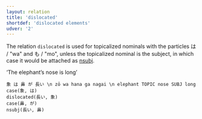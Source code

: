 ```yaml
---
layout: relation
title: 'dislocated'
shortdef: 'dislocated elements'
udver: '2'
---
```


The relation `dislocated` is used for topicalized nominals with the particles は / "wa" and も / "mo",
unless the topicalized nominal is the subject, in which case it would be attached as [nsubj]().

‘The elephant’s nose is long’

~~~ sdparse
象 は 鼻 が 長い \n zō wa hana ga nagai \n elephant TOPIC nose SUBJ long
case(象, は)
dislocated(長い, 象)
case(鼻, が)
nsubj(長い, 鼻)
~~~

<!-- Interlanguage links updated Ne 5. května 2024, 18:21:10 CEST -->
